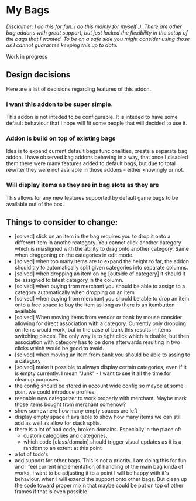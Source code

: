 # My Bags

*Disclaimer: I do this for fun. I do this mainly for myself :). There are other bag addons with great support, but just lacked the flexibility in the setup of the bags that I wanted. To be on a safe side you might consider using those as I cannot guarantee keeping this up to date.*


Work in progress



## Design decisions 

Here are a list of decisions regarding features of this addon.

### I want this addon to be super simple.

This addon is not inteded to be configurable. It is inteded to have some default behaviour that I hope will fit some people that will decided to use it.

### Addon is build on top of existing bags

Idea is to expand current default bags funcionalities, create a separate bag addon. I have observed bag addons behaving in a way, that once I disabled them there were many features added to default bags, but due to total rewriter they were not available in those addons - either knowingly or not.

### Will display items as they are in bag slots as they are

This allows for any new features supported by default game bags to be available out of the box.

## Things to consider to change:

* [solved] click on an item in the bag requires you to drop it onto a different item in anothe rcategory. You cannot click another category which is miasligned with the ability to drag onto another category. Same when draggoning on the categories in edit mode.
* [solved] when too many items are to expand the height to far, the addon should try to automatically split given categories into separate columns.
* [solved] when dropping an item on bg [outside of category] it should it be assigned to latest category in the column.
* [solved] when buying from merchant you should be able to assign to a category automatically when dropping on an item 
* [solved] when buying from merchant you should be able to drop an item onto a free space to buy the item as long as there is an itembutton available
* [solved] When moving items from vendor or bank by mouse consider allowing for direct association with a category. Currently only dropping on items would work, but in the case of bank this results in items switching places. The only way is to right click which is doable, but then association with category has to be done afterwards resulting in two clicks which would be good to avoid.
* [solved] when moving an item from bank you should be able to assing to a category
* [solved] make it possible to always display certain categories, even if it is empty currently. I mean "Junk" - I want to see it all the time for cleanup purposes.
* the config should be stored in account wide config so maybe at some point we could introduce profiles.
* reenable new categorizer to work properly with merchant. Maybe mark those items bought from merchant somehow?
* show somewhere how many empty spaces are left
* display empty space if available to show how many items we can still add as well as allow for stack splits.
* there is a lot of bad code, broken domains. Especially in the place of:
  * custom categories and categories,
  * which code [class/domain] should trigger visual updates as it is a random to an extent at this point
* a lot of todo's
* add support for other bags. This is not a priority. I am doing this for fun and I feel current implementation of handling of the main bag kinda of works, I want to be adjusting it to a point I will be happy with it's behaviour. when I will extend the support onto other bags. But clean up the code toward proper mixin that maybe could be put on top of other frames if that is even possible.
